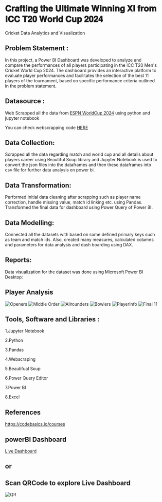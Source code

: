# 𝐂𝐫𝐚𝐟𝐭𝐢𝐧𝐠 𝐭𝐡𝐞 𝐔𝐥𝐭𝐢𝐦𝐚𝐭𝐞 𝐖𝐢𝐧𝐧𝐢𝐧𝐠 𝐗𝐈 𝐟𝐫𝐨𝐦 𝐈𝐂𝐂 𝐓𝟐𝟎 𝐖𝐨𝐫𝐥𝐝 𝐂𝐮𝐩 𝟐𝟎𝟐𝟒
Cricket Data Analytics and Visualization

## Problem Statement :

In this project, a Power BI Dashboard was developed to analyze and compare the performances of all players participating in the ICC T20 Men's Cricket World Cup 2024. The dashboard provides an interactive platform to evaluate player performances and facilitates the selection of the best 11 players of the tournament, based on specific performance criteria outlined in the problem statement.
## Datasource :
Web Scrapped all the data from [ESPN WorldCup 2024](https://www.espncricinfo.com/series/icc-men-s-t20-world-cup-2024-1411166) using python and jupyter notebook

You can check webscrapping code [HERE](https://github.com/SanchayRohad/Cricket-Data-Analytics-and-Visualization/tree/7da698547179da8de59a419c95bc78637894dcec/Webscraping%20code)

## Data Collection:
Scrapped all the data regarding match and world cup and all details about players career using Beautiful Soup library and Jupyter Notebook is used to convert the json files into the dataframes and then these dataframes into csv file for further data analysis on power bi.

## Data Transformation:
Performed initial data cleaning after scrapping such as player name correction, handle missing value, match id linking etc. using Pandas. Transformed the final data for dashboard using Power Query of Power BI.

## Data Modelling:
Connected all the datasets with based on some defined primary keys such as team and match ids. Also, created many measures, calculated columns and parameters for data analysis and dash boarding using DAX.

## Reports:
Data visualization for the dataset was done using Microsoft Power BI Desktop:

## Player Analysis
![Openers](https://github.com/SanchayRohad/Cricket-Data-Analytics-and-Visualization/blob/6f9f413ef5180f02e6339caf9abc68a3d7a15641/Screenshots/front%20page.png)
![Middle Order](https://github.com/SanchayRohad/Cricket-Data-Analytics-and-Visualization/blob/6f9f413ef5180f02e6339caf9abc68a3d7a15641/Screenshots/Middle%20Order.png)
![Allrounders](https://github.com/SanchayRohad/Cricket-Data-Analytics-and-Visualization/blob/f666c47aec29f51a90f7f67b081f4609392b3e36/Screenshots/Allrounders.png)
![Bowlers](https://github.com/SanchayRohad/Cricket-Data-Analytics-and-Visualization/blob/6f9f413ef5180f02e6339caf9abc68a3d7a15641/Screenshots/Bowlers.png)
![PlayerInfo](https://github.com/SanchayRohad/Cricket-Data-Analytics-and-Visualization/blob/main/Screenshots/Player%20Summary%20throughout%20worldcup.png)
![Final 11](https://github.com/SanchayRohad/Cricket-Data-Analytics-and-Visualization/blob/6f9f413ef5180f02e6339caf9abc68a3d7a15641/Screenshots/Final%2011.png)

## Tools, Software and Libraries :
1.Jupyter Notebook

2.Python

3.Pandas

4.Webscraping

5.Beautifual Soup

6.Power Query Editor

7.Power BI

8.Excel

## References
https://codebasics.io/courses

## powerBI Dashboard
[Live Dashboard](https://app.powerbi.com/view?r=eyJrIjoiNjEyNDAyMjYtMTc4Ni00NjRmLThiOGEtODFmNzUzZjg4YTgwIiwidCI6ImM2ZTU0OWIzLTVmNDUtNDAzMi1hYWU5LWQ0MjQ0ZGM1YjJjNCJ9&pageName=ReportSection3a8cb23b814911c94608)

## or

## Scan QRCode to explore Live Dashboard
![QR](https://github.com/SanchayRohad/Cricket-Data-Analytics-and-Visualization/blob/6f9f413ef5180f02e6339caf9abc68a3d7a15641/Screenshots/QRCODE.png)
